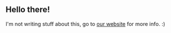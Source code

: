 ## Hello there!
I'm not writing stuff about this, go to [our website](https://uwusystem.github.io) for more info. :)
